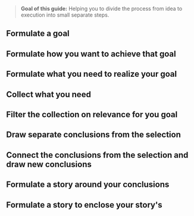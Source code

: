 >**Goal of this guide:** Helping you to divide the process from idea to execution into small separate steps.

## Formulate a goal

## Formulate how you want to achieve that goal

## Formulate what you need to realize your goal 

## Collect what you need

## Filter the collection on relevance for you goal

## Draw separate conclusions from the selection

## Connect the conclusions from the selection and draw new conclusions

## Formulate a story around your conclusions

## Formulate a story to enclose your story's
